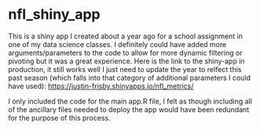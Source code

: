 # nfl_shiny_app
This is a shiny app I created about a year ago for a school assignment in one of my data science classes. I definitely could have added more arguments/parameters to the code to allow for more dynamic filtering or pivoting but it was a great experience. Here is the link to the shiny-app in production, it still works well I just need to update the year to relfect this past season (which falls into that category of additional parameters I could have used): https://justin-frisby.shinyapps.io/nfl_metrics/

I only included the code for the main app.R file, I felt as though including all of the ancillary files needed to deploy the app would have been redundant for the purpose of this process.
